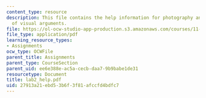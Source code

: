 ```yaml
---
content_type: resource
description: This file contains the help information for photography and construction
  of visual arguments.
file: https://ol-ocw-studio-app-production.s3.amazonaws.com/courses/11-204-planning-communications-and-digital-media-fall-2004/27913a21ebd53b6f3f81afccfd4bdfc7_lab2_help.pdf
file_type: application/pdf
learning_resource_types:
- Assignments
ocw_type: OCWFile
parent_title: Assignments
parent_type: CourseSection
parent_uid: ee6e388e-ac5a-cecb-daa7-9b9babe1de31
resourcetype: Document
title: lab2_help.pdf
uid: 27913a21-ebd5-3b6f-3f81-afccfd4bdfc7
---
```

